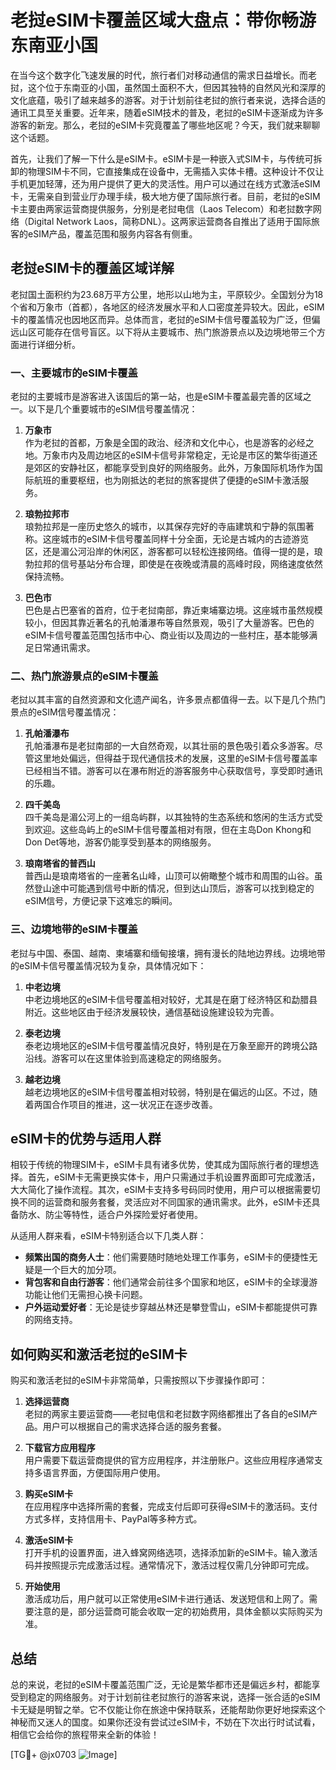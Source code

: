 # 老挝eSIM卡覆盖区域大盘点：带你畅游东南亚小国

在当今这个数字化飞速发展的时代，旅行者们对移动通信的需求日益增长。而老挝，这个位于东南亚的小国，虽然国土面积不大，但因其独特的自然风光和深厚的文化底蕴，吸引了越来越多的游客。对于计划前往老挝的旅行者来说，选择合适的通讯工具至关重要。近年来，随着eSIM技术的普及，老挝的eSIM卡逐渐成为许多游客的新宠。那么，老挝的eSIM卡究竟覆盖了哪些地区呢？今天，我们就来聊聊这个话题。

首先，让我们了解一下什么是eSIM卡。eSIM卡是一种嵌入式SIM卡，与传统可拆卸的物理SIM卡不同，它直接集成在设备中，无需插入实体卡槽。这种设计不仅让手机更加轻薄，还为用户提供了更大的灵活性。用户可以通过在线方式激活eSIM卡，无需亲自到营业厅办理手续，极大地方便了国际旅行者。目前，老挝的eSIM卡主要由两家运营商提供服务，分别是老挝电信（Laos Telecom）和老挝数字网络（Digital Network Laos，简称DNL）。这两家运营商各自推出了适用于国际旅客的eSIM产品，覆盖范围和服务内容各有侧重。

## 老挝eSIM卡的覆盖区域详解

老挝国土面积约为23.68万平方公里，地形以山地为主，平原较少。全国划分为18个省和万象市（首都），各地区的经济发展水平和人口密度差异较大。因此，eSIM卡的覆盖情况也因地区而异。总体而言，老挝的eSIM卡信号覆盖较为广泛，但偏远山区可能存在信号盲区。以下将从主要城市、热门旅游景点以及边境地带三个方面进行详细分析。

### 一、主要城市的eSIM卡覆盖

老挝的主要城市是游客进入该国后的第一站，也是eSIM卡覆盖最完善的区域之一。以下是几个重要城市的eSIM信号覆盖情况：

1. **万象市**  
   作为老挝的首都，万象是全国的政治、经济和文化中心，也是游客的必经之地。万象市内及周边地区的eSIM卡信号非常稳定，无论是市区的繁华街道还是郊区的安静社区，都能享受到良好的网络服务。此外，万象国际机场作为国际航班的重要枢纽，也为刚抵达的老挝的旅客提供了便捷的eSIM卡激活服务。

2. **琅勃拉邦市**  
   琅勃拉邦是一座历史悠久的城市，以其保存完好的寺庙建筑和宁静的氛围著称。这座城市的eSIM卡信号覆盖同样十分全面，无论是古城内的古迹游览区，还是湄公河沿岸的休闲区，游客都可以轻松连接网络。值得一提的是，琅勃拉邦的信号基站分布合理，即使是在夜晚或清晨的高峰时段，网络速度依然保持流畅。

3. **巴色市**  
   巴色是占巴塞省的首府，位于老挝南部，靠近柬埔寨边境。这座城市虽然规模较小，但因其靠近著名的孔帕潘瀑布等自然景观，吸引了大量游客。巴色的eSIM卡信号覆盖范围包括市中心、商业街以及周边的一些村庄，基本能够满足日常通讯需求。

### 二、热门旅游景点的eSIM卡覆盖

老挝以其丰富的自然资源和文化遗产闻名，许多景点都值得一去。以下是几个热门景点的eSIM信号覆盖情况：

1. **孔帕潘瀑布**  
   孔帕潘瀑布是老挝南部的一大自然奇观，以其壮丽的景色吸引着众多游客。尽管这里地处偏远，但得益于现代通信技术的发展，这里的eSIM卡信号覆盖率已经相当不错。游客可以在瀑布附近的游客服务中心获取信号，享受即时通讯的乐趣。

2. **四千美岛**  
   四千美岛是湄公河上的一组岛屿群，以其独特的生态系统和悠闲的生活方式受到欢迎。这些岛屿上的eSIM卡信号覆盖相对有限，但在主岛Don Khong和Don Det等地，游客仍能享受到基本的网络服务。

3. **琅南塔省的普西山**  
   普西山是琅南塔省的一座著名山峰，山顶可以俯瞰整个城市和周围的山谷。虽然登山途中可能遇到信号中断的情况，但到达山顶后，游客可以找到稳定的eSIM信号，方便记录下这难忘的瞬间。

### 三、边境地带的eSIM卡覆盖

老挝与中国、泰国、越南、柬埔寨和缅甸接壤，拥有漫长的陆地边界线。边境地带的eSIM卡信号覆盖情况较为复杂，具体情况如下：

1. **中老边境**  
   中老边境地区的eSIM卡信号覆盖相对较好，尤其是在磨丁经济特区和勐腊县附近。这些地区由于经济发展较快，通信基础设施建设较为完善。

2. **泰老边境**  
   泰老边境地区的eSIM卡信号覆盖情况良好，特别是在万象至廊开的跨境公路沿线。游客可以在这里体验到高速稳定的网络服务。

3. **越老边境**  
   越老边境地区的eSIM卡信号覆盖相对较弱，特别是在偏远的山区。不过，随着两国合作项目的推进，这一状况正在逐步改善。

## eSIM卡的优势与适用人群

相较于传统的物理SIM卡，eSIM卡具有诸多优势，使其成为国际旅行者的理想选择。首先，eSIM卡无需更换实体卡，用户只需通过手机设置界面即可完成激活，大大简化了操作流程。其次，eSIM卡支持多号码同时使用，用户可以根据需要切换不同的运营商和服务套餐，灵活应对不同国家的通讯需求。此外，eSIM卡还具备防水、防尘等特性，适合户外探险爱好者使用。

从适用人群来看，eSIM卡特别适合以下几类人群：

- **频繁出国的商务人士**：他们需要随时随地处理工作事务，eSIM卡的便捷性无疑是一个巨大的加分项。
- **背包客和自由行游客**：他们通常会前往多个国家和地区，eSIM卡的全球漫游功能让他们无需担心换卡问题。
- **户外运动爱好者**：无论是徒步穿越丛林还是攀登雪山，eSIM卡都能提供可靠的网络支持。

## 如何购买和激活老挝的eSIM卡

购买和激活老挝的eSIM卡非常简单，只需按照以下步骤操作即可：

1. **选择运营商**  
   老挝的两家主要运营商——老挝电信和老挝数字网络都推出了各自的eSIM产品。用户可以根据自己的需求选择合适的服务套餐。

2. **下载官方应用程序**  
   用户需要下载运营商提供的官方应用程序，并注册账户。这些应用程序通常支持多语言界面，方便国际用户使用。

3. **购买eSIM卡**  
   在应用程序中选择所需的套餐，完成支付后即可获得eSIM卡的激活码。支付方式多样，支持信用卡、PayPal等多种方式。

4. **激活eSIM卡**  
   打开手机的设置界面，进入蜂窝网络选项，选择添加新的eSIM卡。输入激活码并按照提示完成激活过程。通常情况下，激活过程仅需几分钟即可完成。

5. **开始使用**  
   激活成功后，用户就可以正常使用eSIM卡进行通话、发送短信和上网了。需要注意的是，部分运营商可能会收取一定的初始费用，具体金额以实际购买为准。

## 总结

总的来说，老挝的eSIM卡覆盖范围广泛，无论是繁华都市还是偏远乡村，都能享受到稳定的网络服务。对于计划前往老挝旅行的游客来说，选择一张合适的eSIM卡无疑是明智之举。它不仅能让你在旅途中保持联系，还能帮助你更好地探索这个神秘而又迷人的国度。如果你还没有尝试过eSIM卡，不妨在下次出行时试试看，相信它会给你的旅程带来全新的体验！

[TG💪+ @jx0703 ![Image](https://github.com/user-attachments/assets/dbca1d08-cadb-493c-b0ec-ad6f7a83f270)]